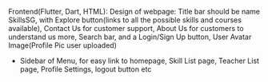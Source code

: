 Frontend(Flutter, Dart, HTML):
Design of webpage:
Title bar should be name SkillsSG, with Explore button(links to all the possible skills and courses available),
Contact Us for customer support, About Us for customers to understand us more, Search bar,
and a Login/Sign Up button, User Avatar Image(Profile Pic user uploaded)
- Sidebar of Menu, for easy link to homepage, Skill List page, Teacher List page, Profile Settings,
logout button etc
